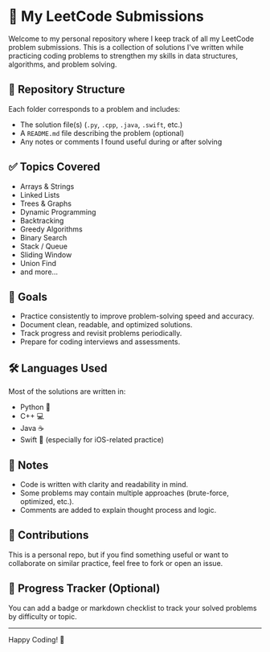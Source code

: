 # 🧠 My LeetCode Submissions

Welcome to my personal repository where I keep track of all my LeetCode problem submissions. This is a collection of solutions I've written while practicing coding problems to strengthen my skills in data structures, algorithms, and problem solving.

## 📁 Repository Structure

Each folder corresponds to a problem and includes:
- The solution file(s) (`.py`, `.cpp`, `.java`, `.swift`, etc.)
- A `README.md` file describing the problem (optional)
- Any notes or comments I found useful during or after solving

## ✅ Topics Covered

- Arrays & Strings
- Linked Lists
- Trees & Graphs
- Dynamic Programming
- Backtracking
- Greedy Algorithms
- Binary Search
- Stack / Queue
- Sliding Window
- Union Find
- and more...

## 🚀 Goals

- Practice consistently to improve problem-solving speed and accuracy.
- Document clean, readable, and optimized solutions.
- Track progress and revisit problems periodically.
- Prepare for coding interviews and assessments.

## 🛠 Languages Used

Most of the solutions are written in:
- Python 🐍
- C++ 💻
- Java ☕
- Swift 🧭 (especially for iOS-related practice)

## 📌 Notes

- Code is written with clarity and readability in mind.
- Some problems may contain multiple approaches (brute-force, optimized, etc.).
- Comments are added to explain thought process and logic.

## 🤝 Contributions

This is a personal repo, but if you find something useful or want to collaborate on similar practice, feel free to fork or open an issue.

## 📅 Progress Tracker (Optional)

You can add a badge or markdown checklist to track your solved problems by difficulty or topic.

---

Happy Coding! 🚀  
